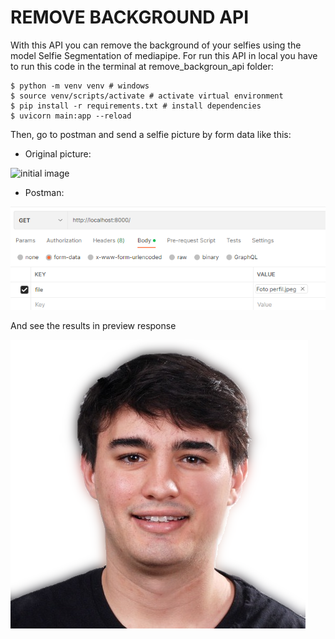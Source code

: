 # REMOVE BACKGROUND API

With this API you can remove the background of your selfies using the model Selfie Segmentation of mediapipe. For run this API in local you have to run this code in the terminal at remove_backgroun_api folder:

```
$ python -m venv venv # windows
$ source venv/scripts/activate # activate virtual environment
$ pip install -r requirements.txt # install dependencies
$ uvicorn main:app --reload
```

Then, go to postman and send a selfie picture by form data like this:

- Original picture:

![initial image](/content/fotoperfil.jpeg` "First Picture")

- Postman:

![postman image](/content/postman.png "Postman")

And see the results in preview response

![results image](/content/result.png)
